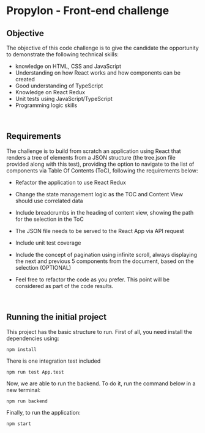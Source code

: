 # Propylon - Front-end challenge

## Objective

The objective of this code challenge is to give the candidate the opportunity to demonstrate the following technical skills: 

- knowledge on HTML, CSS and JavaScript 
- Understanding on how React works and how components can be created 
- Good understanding of TypeScript 
- Knowledge on React Redux 
- Unit tests using JavaScript/TypeScript 
- Programming logic skills 

<br />


## Requirements

The challenge is to build from scratch an application using React that renders a tree of elements from a JSON structure (the tree.json file provided along with this test), providing the option to navigate to the list of components via Table Of Contents (ToC), following the requirements below:  


- Refactor the application to use React Redux

- Change the state management logic as the TOC and Content View should use correlated data

- Include breadcrumbs in the heading of content view, showing the path for the selection in the ToC  

- The JSON file needs to be served to the React App via API request 

- Include unit test coverage

- Include the concept of pagination using infinite scroll, always displaying the next and previous 5 components from the document, based on the selection (OPTIONAL)

- Feel free to refactor the code as you prefer. This point will be considered as part of the code results.

<br />

## Running the initial project

This project has the basic structure to run. First of all, you need install the dependencies using:

```
npm install
```

There is one integration test included
```
npm run test App.test
```

Now, we are able to run the backend. To do it, run the command below in a new terminal:

```
npm run backend
```

Finally, to run the application:

```
npm start
```
